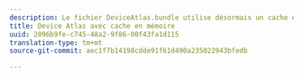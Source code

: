 ```yaml
---
description: Le fichier DeviceAtlas.bundle utilise désormais un cache en mémoire pour améliorer considérablement les performances des recherches.
title: Device Atlas avec cache en mémoire
uuid: 2096b9fe-c745-48a2-9f86-00f43fa1d115
translation-type: tm+mt
source-git-commit: aec1f7b14198cdde91f61d490a235022943bfedb

---
```




